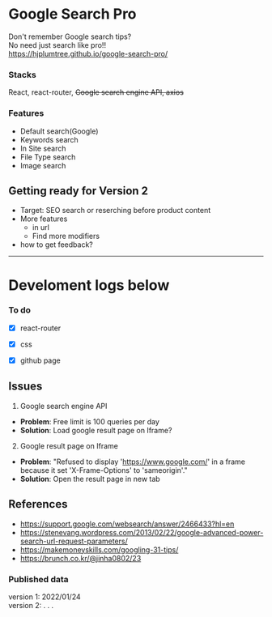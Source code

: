 
# Google Search Pro

Don't remember Google search tips?  
No need just search like pro!!   
<https://hjplumtree.github.io/google-search-pro/>   



### Stacks

React, react-router, ~~Google search engine API, axios~~  



### Features

- Default search(Google)
- Keywords search
- In Site search
- File Type search
- Image search

   


## Getting ready for Version 2

- Target: SEO search or reserching before product content
- More features
  - in url
  - Find more modifiers
- how to get feedback?


---



# Develoment logs below


### To do

- [X] react-router
- [X] css
- [X] github page



## Issues

1. Google search engine API

- **Problem**: Free limit is 100 queries per day
- **Solution**: Load google result page on Iframe?

2. Google result page on Iframe

- **Problem**: "Refused to display 'https://www.google.com/' in a frame because it set 'X-Frame-Options' to 'sameorigin'."
- **Solution**: Open the result page in new tab



## References

- https://support.google.com/websearch/answer/2466433?hl=en
- https://stenevang.wordpress.com/2013/02/22/google-advanced-power-search-url-request-parameters/
- https://makemoneyskills.com/googling-31-tips/
- https://brunch.co.kr/@jinha0802/23



### Published data
version 1: 2022/01/24   
version 2: . . . 
